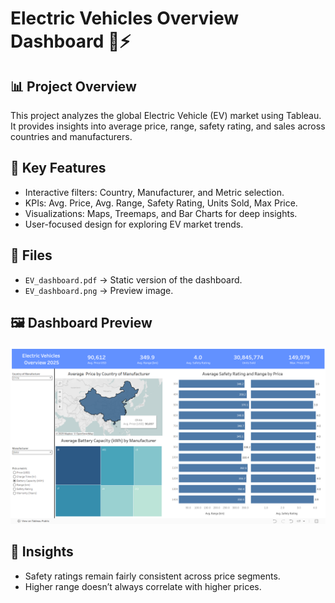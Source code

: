 # Electric Vehicles Overview Dashboard 🚗⚡

## 📊 Project Overview
This project analyzes the global Electric Vehicle (EV) market using Tableau.  
It provides insights into average price, range, safety rating, and sales across countries and manufacturers.  

## 🔑 Key Features
- Interactive filters: Country, Manufacturer, and Metric selection.  
- KPIs: Avg. Price, Avg. Range, Safety Rating, Units Sold, Max Price.  
- Visualizations: Maps, Treemaps, and Bar Charts for deep insights.  
- User-focused design for exploring EV market trends.  

## 📂 Files 
- `EV_dashboard.pdf` → Static version of the dashboard.  
- `EV_dashboard.png` → Preview image.  

## 🖼️ Dashboard Preview
![EV Dashboard Preview](EV_dashboard.png)  

## 📌 Insights
- Safety ratings remain fairly consistent across price segments.  
- Higher range doesn’t always correlate with higher prices.  
